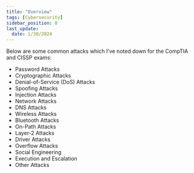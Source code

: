 ```yaml
---
title: "Overview"
tags: [Cybersecurity]
sidebar_position: 0
last_update:
  date: 1/30/2024
---
```



Below are some common attacks which I've noted down for the CompTIA and CISSP exams:

- Password Attacks 
- Cryptographic Attacks
- Denial-of-Service (DoS) Attacks 
- Spoofing Attacks 
- Injection Attacks
- Network Attacks
- DNS Attacks 
- Wireless Attacks 
- Bluetooth Attacks 
- On-Path Attacks 
- Layer-2 Attacks 
- Driver Attacks
- Overflow Attacks 
- Social Engineering 
- Execution and Escalation 
- Other Attacks 
